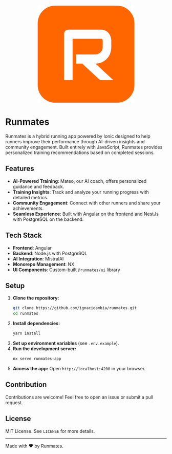 <p align="center">
 <img src="assets/logo.svg" alt="Runmates logo">
</p>

# Runmates

Runmates is a hybrid running app powered by Ionic designed to help runners improve their performance through AI-driven insights and community engagement. Built entirely with JavaScript, Runmates provides personalized training recommendations based on completed sessions.

## Features

- **AI-Powered Training**: Mateo, our AI coach, offers personalized guidance and feedback.
- **Training Insights**: Track and analyze your running progress with detailed metrics.
- **Community Engagement**: Connect with other runners and share your achievements.
- **Seamless Experience**: Built with Angular on the frontend and NestJs with PostgreSQL on the backend.

## Tech Stack

- **Frontend**: Angular
- **Backend**: Node.js with PostgreSQL
- **AI Integration**: MistralAI
- **Monorepo Management**: NX
- **UI Components**: Custom-built `@runmates/ui` library

## Setup

1. **Clone the repository:**
   ```sh
   git clone https://github.com/ignacioambia/runmates.git
   cd runmates
   ```
2. **Install dependencies:**
   ```sh
   yarn install
   ```
3. **Set up environment variables** (see `.env.example`).
4. **Run the development server:**
   ```sh
   nx serve runmates-app
   ```
5. **Access the app:** Open `http://localhost:4200` in your browser.

## Contribution

Contributions are welcome! Feel free to open an issue or submit a pull request.

## License

MIT License. See `LICENSE` for more details.

---

Made with ❤️ by Runmates.

